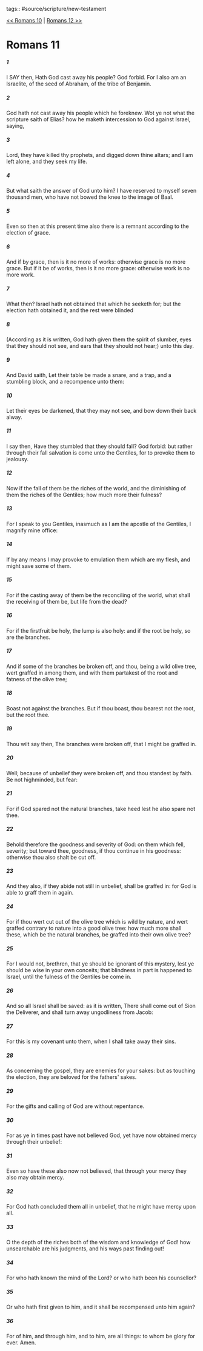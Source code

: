 tags:: #source/scripture/new-testament

[<< Romans 10](/New_Testament/06_Romans/Romans_10.md) | [Romans 12 >>](/New_Testament/06_Romans/Romans_12.md)

# Romans 11

##### 1

I SAY then, Hath God cast away his people? God forbid. For I also am an Israelite, of the seed of Abraham, of the tribe of Benjamin.

##### 2

God hath not cast away his people which he foreknew. Wot ye not what the scripture saith of Elias? how he maketh intercession to God against Israel, saying,

##### 3

Lord, they have killed thy prophets, and digged down thine altars; and I am left alone, and they seek my life.

##### 4

But what saith the answer of God unto him? I have reserved to myself seven thousand men, who have not bowed the knee to the image of Baal.

##### 5

Even so then at this present time also there is a remnant according to the election of grace.

##### 6

And if by grace, then is it no more of works: otherwise grace is no more grace. But if it be of works, then is it no more grace: otherwise work is no more work.

##### 7

What then? Israel hath not obtained that which he seeketh for; but the election hath obtained it, and the rest were blinded

##### 8

(According as it is written, God hath given them the spirit of slumber, eyes that they should not see, and ears that they should not hear;) unto this day.

##### 9

And David saith, Let their table be made a snare, and a trap, and a stumbling block, and a recompence unto them:

##### 10

Let their eyes be darkened, that they may not see, and bow down their back alway.

##### 11

I say then, Have they stumbled that they should fall? God forbid: but rather through their fall salvation is come unto the Gentiles, for to provoke them to jealousy.

##### 12

Now if the fall of them be the riches of the world, and the diminishing of them the riches of the Gentiles; how much more their fulness?

##### 13

For I speak to you Gentiles, inasmuch as I am the apostle of the Gentiles, I magnify mine office:

##### 14

If by any means I may provoke to emulation them which are my flesh, and might save some of them.

##### 15

For if the casting away of them be the reconciling of the world, what shall the receiving of them be, but life from the dead?

##### 16

For if the firstfruit be holy, the lump is also holy: and if the root be holy, so are the branches.

##### 17

And if some of the branches be broken off, and thou, being a wild olive tree, wert graffed in among them, and with them partakest of the root and fatness of the olive tree;

##### 18

Boast not against the branches. But if thou boast, thou bearest not the root, but the root thee.

##### 19

Thou wilt say then, The branches were broken off, that I might be graffed in.

##### 20

Well; because of unbelief they were broken off, and thou standest by faith. Be not highminded, but fear:

##### 21

For if God spared not the natural branches, take heed lest he also spare not thee.

##### 22

Behold therefore the goodness and severity of God: on them which fell, severity; but toward thee, goodness, if thou continue in his goodness: otherwise thou also shalt be cut off.

##### 23

And they also, if they abide not still in unbelief, shall be graffed in: for God is able to graff them in again.

##### 24

For if thou wert cut out of the olive tree which is wild by nature, and wert graffed contrary to nature into a good olive tree: how much more shall these, which be the natural branches, be graffed into their own olive tree?

##### 25

For I would not, brethren, that ye should be ignorant of this mystery, lest ye should be wise in your own conceits; that blindness in part is happened to Israel, until the fulness of the Gentiles be come in.

##### 26

And so all Israel shall be saved: as it is written, There shall come out of Sion the Deliverer, and shall turn away ungodliness from Jacob:

##### 27

For this is my covenant unto them, when I shall take away their sins.

##### 28

As concerning the gospel, they are enemies for your sakes: but as touching the election, they are beloved for the fathers' sakes.

##### 29

For the gifts and calling of God are without repentance.

##### 30

For as ye in times past have not believed God, yet have now obtained mercy through their unbelief:

##### 31

Even so have these also now not believed, that through your mercy they also may obtain mercy.

##### 32

For God hath concluded them all in unbelief, that he might have mercy upon all.

##### 33

O the depth of the riches both of the wisdom and knowledge of God! how unsearchable are his judgments, and his ways past finding out!

##### 34

For who hath known the mind of the Lord? or who hath been his counsellor?

##### 35

Or who hath first given to him, and it shall be recompensed unto him again?

##### 36

For of him, and through him, and to him, are all things: to whom be glory for ever. Amen.

